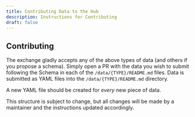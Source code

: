 ```yaml
---
title: Contributing Data to the Hub
description: Instructions for Contributing
draft: false
---
```


## Contributing

The exchange gladly accepts any of the above types of data (and others if you propose a schema). 
Simply open a PR with the data you wish to submit following the Schema in each of the `/data/{TYPE}/README.md` files.
Data is submitted as YAML files into the `/data/{TYPE}/README.md` directory.

A new YAML file should be created for *every* new piece of data.

This structure is subject to change, but all changes will be made by a maintainer and the instructions 
updated accordingly.